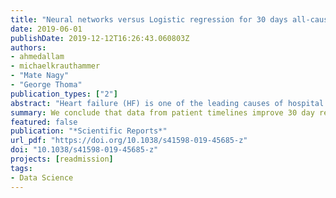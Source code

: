 ```yaml
---
title: "Neural networks versus Logistic regression for 30 days all-cause readmission prediction"
date: 2019-06-01
publishDate: 2019-12-12T16:26:43.060803Z
authors: 
- ahmedallam
- michaelkrauthammer
- "Mate Nagy"
- "George Thoma"
publication_types: ["2"]
abstract: "Heart failure (HF) is one of the leading causes of hospital admissions in the US. Readmission within 30 days after a HF hospitalization is both a recognized indicator for disease progression and a source of considerable financial burden to the healthcare system. Consequently, the identification of patients at risk for readmission is a key step in improving disease management and patient outcome. In this work, we used a large administrative claims dataset to (1) explore the systematic application of neural network-based models versus logistic regression for predicting 30 days all-cause readmission after discharge from a HF admission, and (2) to examine the additive value of patients' hospitalization timelines on prediction performance. Based on data from 272,778 (49% female) patients with a mean (SD) age of 73 years (14) and 343,328 HF admissions (67% of total admissions), we trained and tested our predictive readmission models following a stratified 5-fold cross-validation scheme. Among the deep learning approaches, a recurrent neural network (RNN) combined with conditional random fields (CRF) model (RNNCRF) achieved the best performance in readmission prediction with 0.642 AUC (95% CI, 0.640-0.645). Other models, such as those based on RNN, convolutional neural networks and CRF alone had lower performance, with a non-timeline based model (MLP) performing worst. A competitive model based on logistic regression with LASSO achieved a performance of 0.643 AUC (95% CI, 0.640-0.646). We conclude that data from patient timelines improve 30 day readmission prediction, that a logistic regression with LASSO has equal performance to the best neural network model and that the use of administrative data result in competitive performance compared to published approaches based on richer clinical datasets."
summary: We conclude that data from patient timelines improve 30 day readmission prediction, that a logistic regression with LASSO has equal performance to the best neural network model and that the use of administrative data result in competitive performance compared to published approaches based on richer clinical datasets.
featured: false
publication: "*Scientific Reports*"
url_pdf: "https://doi.org/10.1038/s41598-019-45685-z"
doi: "10.1038/s41598-019-45685-z"
projects: [readmission]
tags:
- Data Science
---
```


